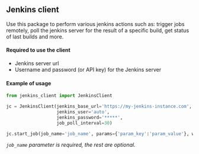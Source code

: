 ## Jenkins client
Use this package to perform various jenkins actions such as:
trigger jobs remotely, poll the jenkins server for the result of a specific build,
get status of last builds and more.


#### Required to use the client

- Jenkins server url
- Username and password (or API key) for the Jenkins server

#### Example of usage
~~~python
from jenkins_client import JenkinsClient

jc = JenkinsClient(jenkins_base_url='https://my-jenkins-instance.com',
                   jenkins_user='auto',
                   jenkins_password='*****',
                   job_poll_interval=30)

jc.start_job(job_name='job_name', params={'param_key':'param_value'}, wait_for_result) # params must be a python dictionary
~~~
_`job_name` parameter is required, the rest are optional._
